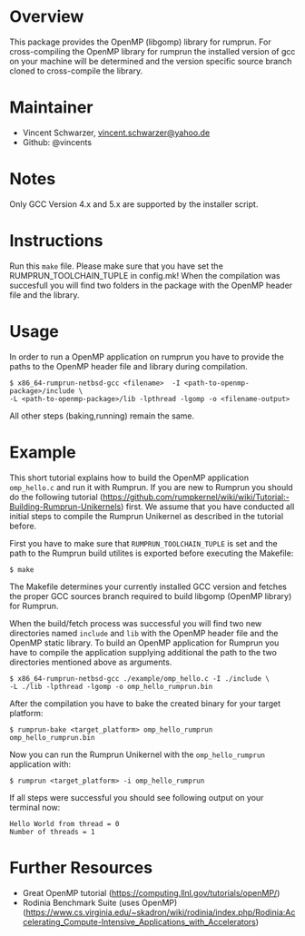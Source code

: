 Overview
========

This package provides the OpenMP (libgomp) library for rumprun. 
For cross-compiling the OpenMP library for rumprun the installed version
of gcc on your machine will be determined and the 
version specific source branch cloned to cross-compile the library.


Maintainer
==========

* Vincent Schwarzer, vincent.schwarzer@yahoo.de
* Github: @vincents

Notes
=====

Only GCC Version 4.x and 5.x are supported by the installer script.


Instructions
============

Run this `make` file. Please make sure that you have set the RUMPRUN_TOOLCHAIN_TUPLE in config.mk! 
When the compilation was succesfull you will find two folders in the package with the OpenMP header file and the library.


Usage
========

In order to run a OpenMP application on rumprun you have to provide the paths to the OpenMP header file and library during 
compilation. 

```
$ x86_64-rumprun-netbsd-gcc <filename>  -I <path-to-openmp-package>/include \
-L <path-to-openmp-package>/lib -lpthread -lgomp -o <filename-output>
```

All other steps (baking,running) remain the same.


Example
=========
This short tutorial explains how to build the OpenMP application `omp_hello.c` and run it with Rumprun.
If you are new to Rumprun you should do the following tutorial (https://github.com/rumpkernel/wiki/wiki/Tutorial:-Building-Rumprun-Unikernels) first.
We assume that you have conducted all initial steps to compile the Rumprun Unikernel as described in the tutorial before.

First you have to make sure that `RUMPRUN_TOOLCHAIN_TUPLE` is set and the path to the Rumprun build utilites is exported before executing the Makefile:
```
$ make
```
The Makefile determines your currently installed GCC version and fetches the proper GCC sources branch required to build libgomp (OpenMP library) for Rumprun.

When the build/fetch process was successful you will find two new directories named `include` and `lib`  with the OpenMP header file and the OpenMP static library. To build an OpenMP application for Rumprun you have to compile the application supplying additional the path to the two directories mentioned above as arguments.

```
$ x86_64-rumprun-netbsd-gcc ./example/omp_hello.c -I ./include \
-L ./lib -lpthread -lgomp -o omp_hello_rumprun.bin
```
After the compilation you have to bake the created binary for your target platform:
```
$ rumprun-bake <target_platform> omp_hello_rumprun omp_hello_rumprun.bin
```
Now you can run the Rumprun Unikernel with the `omp_hello_rumprun` application with:
```
$ rumprun <target_platform> -i omp_hello_rumprun
```
If all steps were successful you should see following output on your terminal now:
```
Hello World from thread = 0
Number of threads = 1
```

Further Resources
===================
- Great OpenMP tutorial (https://computing.llnl.gov/tutorials/openMP/)
- Rodinia Benchmark Suite (uses OpenMP) (https://www.cs.virginia.edu/~skadron/wiki/rodinia/index.php/Rodinia:Accelerating_Compute-Intensive_Applications_with_Accelerators)

